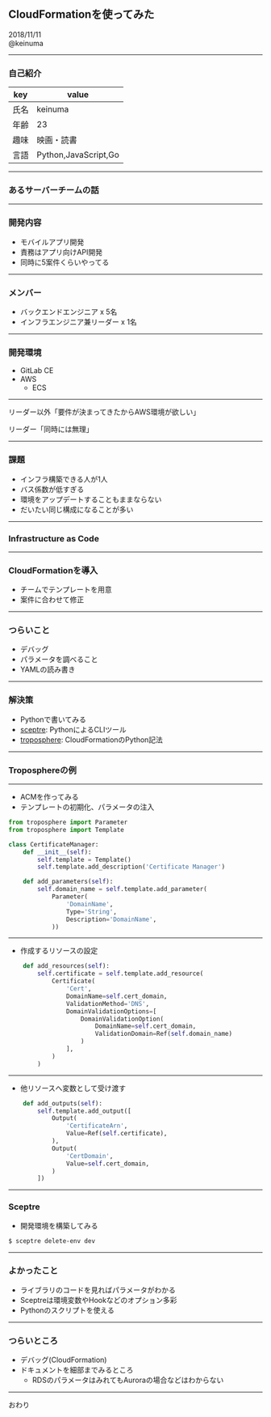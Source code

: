## CloudFormationを使ってみた

2018/11/11  
@keinuma

---

### 自己紹介

| key | value |
| --- | --- |
| 氏名 | keinuma |
| 年齢 | 23 |
| 趣味 | 映画・読書 |
| 言語 | Python,JavaScript,Go |

---

### あるサーバーチームの話

---

### 開発内容
- モバイルアプリ開発
- 責務はアプリ向けAPI開発
- 同時に5案件くらいやってる

---

### メンバー
- バックエンドエンジニア x 5名
- インフラエンジニア兼リーダー x 1名

---

### 開発環境
- GitLab CE
- AWS
  - ECS

---

リーダー以外「要件が決まってきたからAWS環境が欲しい」  
  
リーダー「同時には無理」

---

### 課題
- インフラ構築できる人が1人
- バス係数が低すぎる 
- 環境をアップデートすることもままならない
- だいたい同じ構成になることが多い

---

### Infrastructure as Code

---

### CloudFormationを導入
- チームでテンプレートを用意
- 案件に合わせて修正

---

### つらいこと
- デバッグ
- パラメータを調べること
- YAMLの読み書き

---

### 解決策
- Pythonで書いてみる
- [sceptre](https://github.com/cloudreach/sceptre): PythonによるCLIツール
- [troposphere](https://github.com/cloudtools/troposphere): CloudFormationのPython記法

---

### Troposphereの例

---
- ACMを作ってみる
- テンプレートの初期化、パラメータの注入

```python
from troposphere import Parameter
from troposphere import Template

class CertificateManager:
    def __init__(self):
        self.template = Template()
        self.template.add_description('Certificate Manager')

    def add_parameters(self):
        self.domain_name = self.template.add_parameter(
            Parameter(
                'DomainName',
                Type='String',
                Description='DomainName',
            ))
```

---

- 作成するリソースの設定

```python
    def add_resources(self):
        self.certificate = self.template.add_resource(
            Certificate(
                'Cert',
                DomainName=self.cert_domain,
                ValidationMethod='DNS',
                DomainValidationOptions=[
                    DomainValidationOption(
                        DomainName=self.cert_domain,
                        ValidationDomain=Ref(self.domain_name)
                    )
                ],
            )
        )
```
---

- 他リソースへ変数として受け渡す

```python
    def add_outputs(self):
        self.template.add_output([
            Output(
                'CertificateArn',
                Value=Ref(self.certificate),
            ),
            Output(
                'CertDomain',
                Value=self.cert_domain,
            )
        ])

```

---

### Sceptre
- 開発環境を構築してみる

```bash
$ sceptre delete-env dev
```

---

### よかったこと
- ライブラリのコードを見ればパラメータがわかる
- Sceptreは環境変数やHookなどのオプション多彩
- Pythonのスクリプトを使える

---

### つらいところ
- デバッグ(CloudFormation)
- ドキュメントを細部までみるところ
  - RDSのパラメータはみれてもAuroraの場合などはわからない

---

おわり

